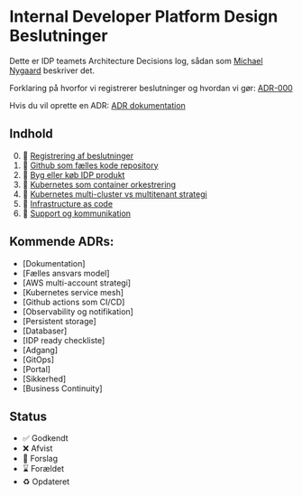 # Internal Developer Platform Design Beslutninger

Dette er IDP teamets Architecture Decisions log, sådan som [Michael Nygaard](https://www.cognitect.com/blog/2011/11/15/documenting-architecture-decisions) beskriver det.

Forklaring på hvorfor vi registrerer beslutninger og hvordan vi gør: [ADR-000](000-registrering-af-beslutninger.md)

Hvis du vil oprette en ADR: [ADR dokumentation](https://github.com/test-jppolitikenshus/internal-developer-platform/wiki/Architect-Decision-Records)

## Indhold

0. 🤔  [Registrering af beslutninger](000-registrering-af-beslutninger.md)
1. 🤔  [Github som fælles kode repository](001-github-som-shared-code-repository.md)
2. 🤔  [Byg eller køb IDP produkt](002-byg-eller-køb-idp-platform.md)
3. 🤔  [Kubernetes som container orkestrering](003-kubernetes-som-container-orkestrering.md)
4. 🤔  [Kubernetes multi-cluster vs multitenant strategi](004-multicluster-vs-multitenancy.md)
5. 🤔  [Infrastructure as code](005-kubernetes-som-IAC.md)
6. 🤔  [Support og kommunikation](006-support-og-kommunikation.md)

## Kommende ADRs:

- [Dokumentation]
- [Fælles ansvars model]
- [AWS multi-account strategi]
- [Kubernetes service mesh]
- [Github actions som CI/CD]
- [Observability og notifikation]
- [Persistent storage]
- [Databaser]
- [IDP ready checkliste]
- [Adgang]
- [GitOps]
- [Portal]
- [Sikkerhed]
- [Business Continuity]



## Status

- ✅ Godkendt
- ❌ Afvist
- 🤔 Forslag
- ⌛️ Forældet
- ♻️ Opdateret
